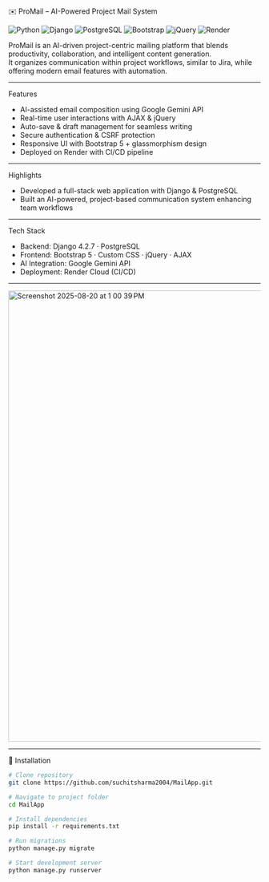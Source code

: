 ✉️ ProMail – AI-Powered Project Mail System  

![Python](https://img.shields.io/badge/Python-3.11-blue?logo=python&logoColor=white)  ![Django](https://img.shields.io/badge/Django-4.2.7-darkgreen?logo=django&logoColor=white)  ![PostgreSQL](https://img.shields.io/badge/PostgreSQL-15-blue?logo=postgresql&logoColor=white)  ![Bootstrap](https://img.shields.io/badge/Bootstrap-5-purple?logo=bootstrap&logoColor=white)  ![jQuery](https://img.shields.io/badge/jQuery-AJAX-lightblue?logo=jquery&logoColor=white)  ![Render](https://img.shields.io/badge/Deployed%20on-Render-yellow?logo=render&logoColor=white)  

ProMail is an AI-driven project-centric mailing platform that blends productivity, collaboration, and intelligent content generation.  
It organizes communication within project workflows, similar to Jira, while offering modern email features with automation.  

---

 Features
- AI-assisted email composition using Google Gemini API  
- Real-time user interactions with AJAX & jQuery  
- Auto-save & draft management for seamless writing  
- Secure authentication & CSRF protection  
- Responsive UI with Bootstrap 5 + glassmorphism design  
- Deployed on Render with CI/CD pipeline  

---

  Highlights
- Developed a full-stack web application with Django & PostgreSQL  
- Built an AI-powered, project-based communication system enhancing team workflows  

---

  Tech Stack
- Backend: Django 4.2.7 · PostgreSQL  
- Frontend: Bootstrap 5 · Custom CSS · jQuery · AJAX  
- AI Integration: Google Gemini API  
- Deployment: Render Cloud (CI/CD)  

---

<img width="1440" height="900" alt="Screenshot 2025-08-20 at 1 00 39 PM" src="https://github.com/user-attachments/assets/14e30a69-bf03-4c50-835d-095a10dc1df3" />

---

 📂 Installation
```bash
# Clone repository
git clone https://github.com/suchitsharma2004/MailApp.git

# Navigate to project folder
cd MailApp

# Install dependencies
pip install -r requirements.txt

# Run migrations
python manage.py migrate

# Start development server
python manage.py runserver
